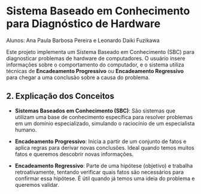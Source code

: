 # Sistema Baseado em Conhecimento para Diagnóstico de Hardware

Alunos: Ana Paula Barbosa Pereira e Leonardo Daiki Fuzikawa

Este projeto implementa um Sistema Baseado em Conhecimento (SBC) para diagnosticar problemas de hardware de computadores. O usuário insere informações sobre o comportamento do computador, e o sistema utiliza técnicas de **Encadeamento Progressivo** ou **Encadeamento Regressivo** para chegar a uma conclusão sobre a causa do problema.

## 2. Explicação dos Conceitos

- **Sistemas Baseados em Conhecimento (SBC)**: São sistemas que utilizam uma base de conhecimento específica para resolver problemas em um domínio especializado, simulando o raciocínio de um especialista humano.
  
- **Encadeamento Progressivo**: Inicia a partir de um conjunto de fatos e aplica regras para derivar novas conclusões. Ideal quando temos muitos fatos e queremos descobrir novas informações.

- **Encadeamento Regressivo**: Parte de uma hipótese (objetivo) e trabalha retroativamente, tentando verificar quais fatos são necessários para confirmar essa hipótese. É útil quando já temos uma ideia do problema e queremos validar.
